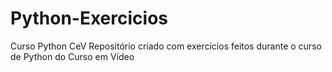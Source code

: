# Python-Exercicios
 Curso Python CeV
Repositório criado com exercícios feitos durante o curso de Python do Curso em Vídeo
